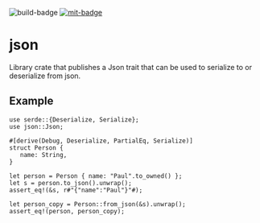 ![`build-badge`]
[![`mit-badge`]](https://opensource.org/licenses/MIT)

# json

Library crate that publishes a Json trait that can be used to serialize to or deserialize from json.

## Example

```
use serde::{Deserialize, Serialize};
use json::Json;
 
#[derive(Debug, Deserialize, PartialEq, Serialize)]
struct Person {
   name: String,
}
 
let person = Person { name: "Paul".to_owned() };
let s = person.to_json().unwrap();
assert_eq!(&s, r#"{"name":"Paul"}"#);

let person_copy = Person::from_json(&s).unwrap();
assert_eq!(person, person_copy);
```

[`build-badge`]: https://github.com/paulusminus/json/actions/workflows/rust.yml/badge.svg
[`mit-badge`]: https://img.shields.io/badge/License-MIT-yellow.svg
